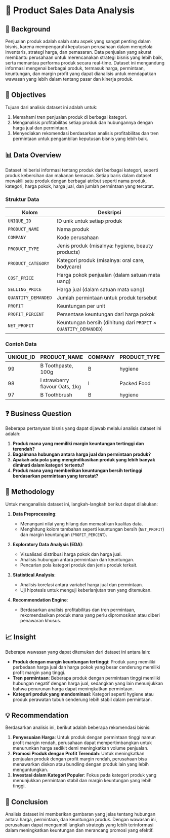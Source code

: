 # 🛒 **Product Sales Data Analysis**

## 📄 **Background**

Penjualan produk adalah salah satu aspek yang sangat penting dalam bisnis, karena mempengaruhi keputusan perusahaan dalam mengelola inventaris, strategi harga, dan pemasaran. Data penjualan yang akurat membantu perusahaan untuk merencanakan strategi bisnis yang lebih baik, serta memantau performa produk secara real-time. Dataset ini mengandung informasi mengenai berbagai produk, termasuk harga, permintaan, keuntungan, dan margin profit yang dapat dianalisis untuk mendapatkan wawasan yang lebih dalam tentang pasar dan kinerja produk.

## 🎯 **Objectives**

Tujuan dari analisis dataset ini adalah untuk:

1. Memahami tren penjualan produk di berbagai kategori.
2. Menganalisis profitabilitas setiap produk dan hubungannya dengan harga jual dan permintaan.
3. Menyediakan rekomendasi berdasarkan analisis profitabilitas dan tren permintaan untuk pengambilan keputusan bisnis yang lebih baik.

## 📊 **Data Overview**

Dataset ini berisi informasi tentang produk dari berbagai kategori, seperti produk kebersihan dan makanan kemasan. Setiap baris dalam dataset mewakili satu produk dengan berbagai atribut seperti nama produk, kategori, harga pokok, harga jual, dan jumlah permintaan yang tercatat.

### Struktur Data

| **Kolom**            | **Deskripsi**                                      |
|----------------------|----------------------------------------------------|
| `UNIQUE_ID`          | ID unik untuk setiap produk                        |
| `PRODUCT_NAME`       | Nama produk                                        |
| `COMPANY`            | Kode perusahaan                                    |
| `PRODUCT_TYPE`       | Jenis produk (misalnya: hygiene, beauty products)  |
| `PRODUCT_CATEGORY`   | Kategori produk (misalnya: oral care, bodycare)    |
| `COST_PRICE`         | Harga pokok penjualan (dalam satuan mata uang)     |
| `SELLING_PRICE`      | Harga jual (dalam satuan mata uang)                |
| `QUANTITY_DEMANDED`  | Jumlah permintaan untuk produk tersebut           |
| `PROFIT`             | Keuntungan per unit                                |
| `PROFIT_PERCENT`     | Persentase keuntungan dari harga pokok            |
| `NET_PROFIT`         | Keuntungan bersih (dihitung dari `PROFIT` × `QUANTITY_DEMANDED`) |

### Contoh Data

| UNIQUE_ID | PRODUCT_NAME                     | COMPANY | PRODUCT_TYPE      | PRODUCT_CATEGORY | COST_PRICE | SELLING_PRICE | QUANTITY_DEMANDED | PROFIT  | PROFIT_PERCENT | NET_PROFIT  |
|-----------|----------------------------------|---------|------------------|-----------------|------------|---------------|------------------|---------|----------------|-------------|
| 99        | B Toothpaste, 100g              | B       | hygiene          | oral care       | 117.80     | 155.00        | 333              | 37.20   | 31.57895       | 12387.60    |
| 98        | I strawberry flavour Oats, 1kg  | I       | Packed Food      | Dry Fruits      | 365.00     | 419.75        | 308              | 54.75   | 15.00000       | 16863.00    |
| 97        | B Toothbrush                    | B       | hygiene          | oral care       | 180.12     | 237.00        | 342              | 56.88   | 31.57895       | 19452.96    |

## ❓ **Business Question**

Beberapa pertanyaan bisnis yang dapat dijawab melalui analisis dataset ini adalah:

1. **Produk mana yang memiliki margin keuntungan tertinggi dan terendah?**
2. **Bagaimana hubungan antara harga jual dan permintaan produk?**
3. **Apakah ada pola yang mengindikasikan produk yang lebih banyak diminati dalam kategori tertentu?**
4. **Produk mana yang memberikan keuntungan bersih tertinggi berdasarkan permintaan yang tercatat?**

## 🔬 **Methodology**

Untuk menganalisis dataset ini, langkah-langkah berikut dapat dilakukan:

1. **Data Preprocessing**:
   - Menangani nilai yang hilang dan memastikan kualitas data.
   - Menghitung kolom tambahan seperti keuntungan bersih (`NET_PROFIT`) dan margin keuntungan (`PROFIT_PERCENT`).

2. **Exploratory Data Analysis (EDA)**:
   - Visualisasi distribusi harga pokok dan harga jual.
   - Analisis hubungan antara permintaan dan keuntungan.
   - Pencarian pola kategori produk dan jenis produk terkait.

3. **Statistical Analysis**:
   - Analisis korelasi antara variabel harga jual dan permintaan.
   - Uji hipotesis untuk menguji keberlanjutan tren yang ditemukan.

4. **Recommendation Engine**:
   - Berdasarkan analisis profitabilitas dan tren permintaan, rekomendasikan produk mana yang perlu dipromosikan atau diberi penawaran khusus.

## 📈 **Insight**

Beberapa wawasan yang dapat ditemukan dari dataset ini antara lain:

- **Produk dengan margin keuntungan tertinggi**: Produk yang memiliki perbedaan harga jual dan harga pokok yang besar cenderung memiliki profit margin yang tinggi.
- **Tren permintaan**: Beberapa produk dengan permintaan tinggi memiliki hubungan negatif dengan harga jual, sedangkan yang lain menunjukkan bahwa penurunan harga dapat meningkatkan permintaan.
- **Kategori produk yang mendominasi**: Kategori seperti hygiene atau produk perawatan tubuh cenderung lebih stabil dalam permintaan.

## 💡 **Recommendation**

Berdasarkan analisis ini, berikut adalah beberapa rekomendasi bisnis:

1. **Penyesuaian Harga**: Untuk produk dengan permintaan tinggi namun profit margin rendah, perusahaan dapat mempertimbangkan untuk menurunkan harga sedikit demi meningkatkan volume penjualan.
2. **Promosi Produk dengan Profit Terendah**: Untuk meningkatkan penjualan produk dengan profit margin rendah, perusahaan bisa menawarkan diskon atau bundling dengan produk lain yang lebih menguntungkan.
3. **Investasi dalam Kategori Populer**: Fokus pada kategori produk yang menunjukkan permintaan stabil dan margin keuntungan yang lebih tinggi.

## 📌 **Conclusion**

Analisis dataset ini memberikan gambaran yang jelas tentang hubungan antara harga, permintaan, dan keuntungan produk. Dengan wawasan ini, perusahaan dapat mengambil langkah strategis yang lebih terinformasi dalam meningkatkan keuntungan dan merancang promosi yang efektif.
